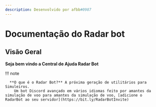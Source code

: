 ```yaml
---
description: Desenvolvido por afbb#0987
---
```


# Documentação do Radar bot

## Visão Geral

**Seja bem vindo a Central de Ajuda Radar Bot**

!!! note

      **O que é o Radar Bot?** A próxima geração de utilitários para Simuleiros.
        Um bot Discord avançado em vários idiomas feito por amantes da simulação de voo para amantes da simulação de voo, [adicione o RadarBot ao seu servidor](https://bit.ly/RadarBotInvite)

